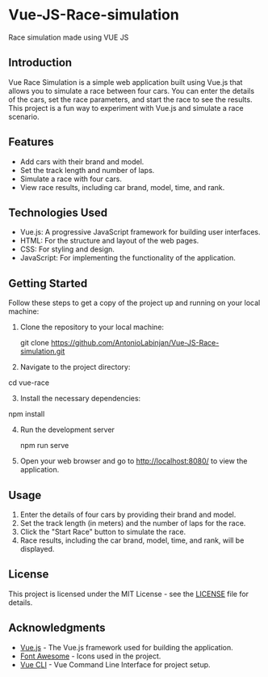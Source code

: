 # Vue-JS-Race-simulation
Race simulation made using VUE JS

## Introduction

Vue Race Simulation is a simple web application built using Vue.js that allows you to simulate a race between four cars. You can enter the details of the cars, set the race parameters, and start the race to see the results. This project is a fun way to experiment with Vue.js and simulate a race scenario.

## Features

- Add cars with their brand and model.
- Set the track length and number of laps.
- Simulate a race with four cars.
- View race results, including car brand, model, time, and rank.

## Technologies Used

- Vue.js: A progressive JavaScript framework for building user interfaces.
- HTML: For the structure and layout of the web pages.
- CSS: For styling and design.
- JavaScript: For implementing the functionality of the application.

## Getting Started

Follow these steps to get a copy of the project up and running on your local machine:

1. Clone the repository to your local machine:

   git clone https://github.com/AntonioLabinjan/Vue-JS-Race-simulation.git


2. Navigate to the project directory:

  cd vue-race

3. Install the necessary dependencies:

  npm install

4. Run the development server

   npm run serve
 
5. Open your web browser and go to [http://localhost:8080/](http://localhost:8080/) to view the application.

## Usage

1. Enter the details of four cars by providing their brand and model.
2. Set the track length (in meters) and the number of laps for the race.
3. Click the "Start Race" button to simulate the race.
4. Race results, including the car brand, model, time, and rank, will be displayed.

## License

This project is licensed under the MIT License - see the [LICENSE](LICENSE) file for details.

## Acknowledgments

- [Vue.js](https://vuejs.org/) - The Vue.js framework used for building the application.
- [Font Awesome](https://fontawesome.com/) - Icons used in the project.
- [Vue CLI](https://cli.vuejs.org/) - Vue Command Line Interface for project setup.






